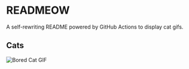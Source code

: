 # READMEOW

A self-rewriting README powered by GitHub Actions to display cat gifs.

## Cats

![Bored Cat GIF](https://media4.giphy.com/media/v1.Y2lkPTlhY2QwMmRhNjZ4a3ExZ3hoZTZobjhpNXVhb29ha3dhb2YxdjR2ZXNpbHBsenZubyZlcD12MV9naWZzX3NlYXJjaCZjdD1n/mlvseq9yvZhba/200.gif)
